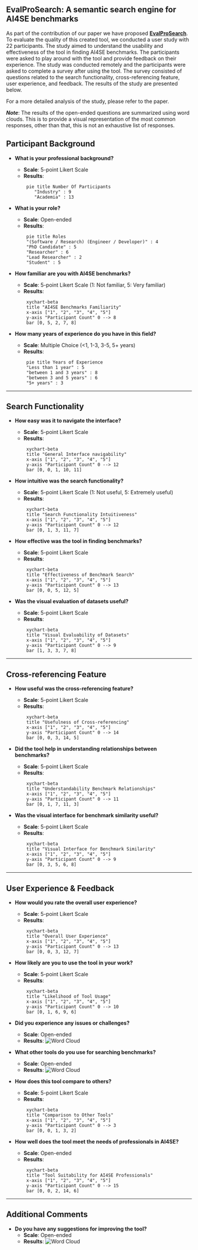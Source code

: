<h2 align="left">EvalProSearch: A semantic search engine for AI4SE benchmarks</h2>

As part of the contribution of our paper we have proposed [**EvalProSearch**](https://evalpro.online/search.html). To evaluate the quality of this created tool, we conducted a user study with 22 participants. The study aimed to understand the usability and effectiveness of the tool in finding AI4SE benchmarks. The participants were asked to play around with the tool and provide feedback on their experience. The study was conducted remotely and the participants were asked to complete a survey after using the tool. The survey consisted of questions related to the search functionality, cross-referencing feature, user experience, and feedback. The results of the study are presented below.

For a more detailed analysis of the study, please refer to the paper.

**_Note_**: The results of the open-ended questions are summarized using word clouds. This is to provide a visual representation of the most common responses, other than that, this is not an exhaustive list of responses.

## Participant Background
- **What is your professional background?**
   - **Scale**: 5-point Likert Scale
   - **Results**:
        ```mermaid 
         pie title Number Of Participants
            "Industry" : 9
            "Academia" : 13
        ``` 
-  **What is your role?**
   - **Scale**: Open-ended
   - **Results**:
       ```mermaid
        pie title Roles
        "(Software / Research) (Engineer / Developer)" : 4
        "PhD Candidate" : 5
        "Researcher" : 6
        "Lead Researcher" : 2
        "Student" : 5
       ```
- **How familiar are you with AI4SE benchmarks?**
   - **Scale**: 5-point Likert Scale (1: Not familiar, 5: Very familiar)
   - **Results**: 
       ```mermaid
        xychart-beta
        title "AI4SE Benchmarks Familiarity"
        x-axis ["1", "2", "3", "4", "5"]
        y-axis "Participant Count" 0 --> 8
        bar [0, 5, 2, 7, 8]
       ```

- **How many years of experience do you have in this field?**
   - **Scale**: Multiple Choice (<1, 1-3, 3-5, 5+ years)
   - **Results**: 
       ```mermaid
        pie title Years of Experience
        "Less than 1 year" : 5
        "between 1 and 3 years" : 8
        "between 3 and 5 years" : 6
        "5+ years" : 3
       ```
---

## Search Functionality
- **How easy was it to navigate the interface?**
   - **Scale**: 5-point Likert Scale
   - **Results**:  
       ```mermaid
        xychart-beta
        title "General Interface navigability"
        x-axis ["1", "2", "3", "4", "5"]
        y-axis "Participant Count" 0 --> 12
        bar [0, 0, 1, 10, 11]
       ```
- **How intuitive was the search functionality?**
   - **Scale**: 5-point Likert Scale (1: Not useful, 5: Extremely useful)
   - **Results**:   
       ```mermaid
        xychart-beta
        title "Search Functionality Intuitiveness"
        x-axis ["1", "2", "3", "4", "5"]
        y-axis "Participant Count" 0 --> 12
        bar [0, 1, 3, 11, 7]
       ```
- **How effective was the tool in finding benchmarks?**
   - **Scale**: 5-point Likert Scale
   - **Results**:   
       ```mermaid
        xychart-beta
        title "Effectiveness of Benchmark Search"
        x-axis ["1", "2", "3", "4", "5"]
        y-axis "Participant Count" 0 --> 13
        bar [0, 0, 5, 12, 5]
       ```

- **Was the visual evaluation of datasets useful?**
   - **Scale**: 5-point Likert Scale
   - **Results**:   
       ```mermaid
        xychart-beta
        title "Visual Evaluability of Datasets"
        x-axis ["1", "2", "3", "4", "5"]
        y-axis "Participant Count" 0 --> 9
        bar [1, 3, 3, 7, 8]
       ```
---

## Cross-referencing Feature

- **How useful was the cross-referencing feature?**
   - **Scale**: 5-point Likert Scale
   - **Results**:   
       ```mermaid
        xychart-beta
        title "Usefulness of Cross-referencing"
        x-axis ["1", "2", "3", "4", "5"]
        y-axis "Participant Count" 0 --> 14
        bar [0, 0, 3, 14, 5]
       ```

- **Did the tool help in understanding relationships between benchmarks?**
   - **Scale**: 5-point Likert Scale
   - **Results**:   
       ```mermaid
        xychart-beta
        title "Understandability Benchmark Relationships"
        x-axis ["1", "2", "3", "4", "5"]
        y-axis "Participant Count" 0 --> 11
        bar [0, 1, 7, 11, 3]
       ```

- **Was the visual interface for benchmark similarity useful?**
   - **Scale**: 5-point Likert Scale
   - **Results**:   
       ```mermaid
        xychart-beta
        title "Visual Interface for Benchmark Similarity"
        x-axis ["1", "2", "3", "4", "5"]
        y-axis "Participant Count" 0 --> 9
        bar [0, 3, 5, 6, 8]
       ```

---

## User Experience & Feedback

- **How would you rate the overall user experience?**
   - **Scale**: 5-point Likert Scale
   - **Results**:   
       ```mermaid
        xychart-beta
        title "Overall User Experience"
        x-axis ["1", "2", "3", "4", "5"]
        y-axis "Participant Count" 0 --> 13
        bar [0, 0, 3, 12, 7]
       ```

- **How likely are you to use the tool in your work?**
   - **Scale**: 5-point Likert Scale
   - **Results**:   
       ```mermaid
        xychart-beta
        title "Likelihood of Tool Usage"
        x-axis ["1", "2", "3", "4", "5"]
        y-axis "Participant Count" 0 --> 10
        bar [0, 1, 6, 9, 6]
       ```

- **Did you experience any issues or challenges?**
   - **Scale**: Open-ended
   - **Results**: ![Word Cloud](..\images\wordCloudIssues.png)

- **What other tools do you use for searching benchmarks?**
   - **Scale**: Open-ended
   - **Results**: ![Word Cloud](..\images\wordCloudOtherTools.png)

- **How does this tool compare to others?**
   - **Scale**: 5-point Likert Scale
   - **Results**:   
       ```mermaid
        xychart-beta
        title "Comparison to Other Tools"
        x-axis ["1", "2", "3", "4", "5"]
        y-axis "Participant Count" 0 --> 3
        bar [0, 0, 1, 3, 2]
       ```

- **How well does the tool meet the needs of professionals in AI4SE?**
   - **Scale**: Open-ended
   - **Results**:   
       ```mermaid
        xychart-beta
        title "Tool Suitability for AI4SE Professionals"
        x-axis ["1", "2", "3", "4", "5"]
        y-axis "Participant Count" 0 --> 15
        bar [0, 0, 2, 14, 6]
       ```

---
## Additional Comments
- **Do you have any suggestions for improving the tool?**
   - **Scale**: Open-ended
   - **Results**: ![Word Cloud](..\images\wordCloudAdditionalFeatures.png)
